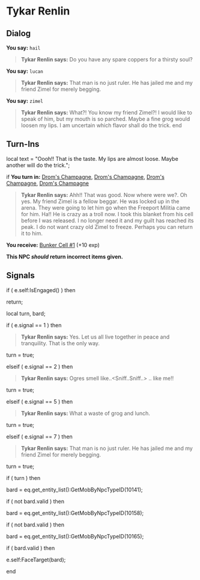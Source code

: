 # Tykar Renlin
## Dialog

**You say:** `hail`



>**Tykar Renlin says:** Do you have any spare coppers for a thirsty soul?

**You say:** `lucan`



>**Tykar Renlin says:** That man is no just ruler. He has jailed me and my friend Zimel for merely begging.

**You say:** `zimel`



>**Tykar Renlin says:** What?! You know my friend Zimel?! I would like to speak of him, but my mouth is so parched. Maybe a fine grog would loosen my lips. I am uncertain which flavor shall do the trick.
end

## Turn-Ins



local text = "Oooh!! That is the taste. My lips are almost loose. Maybe another will do the trick.";



if **You turn in:** [Drom's Champagne](/item/13829), [Drom's Champagne](/item/13829), [Drom's Champagne](/item/13829), [Drom's Champagne](/item/13829)


>**Tykar Renlin says:** Ahh!! That was good. Now where were we?. Oh yes. My friend Zimel is a fellow beggar. He was locked up in the arena. They were going to let him go when the Freeport Militia came for him. Ha!! He is crazy as a troll now. I took this blanket from his cell before I was released. I no longer need it and my guilt has reached its peak. I do not want crazy old Zimel to freeze. Perhaps you can return it to him.


 **You receive:**  [Bunker Cell \#1](/item/12196) (+10 exp)

**This NPC *should* return incorrect items given.**

## Signals

if ( e.self:IsEngaged() ) then


return;


local turn, bard;



if ( e.signal == 1 ) then


>**Tykar Renlin says:** Yes. Let us all live together in peace and tranquility. That is the only way.


turn = true;

elseif ( e.signal == 2 ) then


>**Tykar Renlin says:** Ogres smell like..<Sniff..Sniff..> .. like me!!


turn = true;

elseif ( e.signal == 5 ) then


>**Tykar Renlin says:** What a waste of grog and lunch.


turn = true;

elseif ( e.signal == 7 ) then


>**Tykar Renlin says:** That man is no just ruler. He has jailed me and my friend Zimel for merely begging.


turn = true;


if ( turn ) then


bard = eq.get_entity_list():GetMobByNpcTypeID(10141);





if ( not bard.valid ) then



bard = eq.get_entity_list():GetMobByNpcTypeID(10158);





if ( not bard.valid ) then 



bard = eq.get_entity_list():GetMobByNpcTypeID(10165);





if ( bard.valid ) then



e.self:FaceTarget(bard);

end

